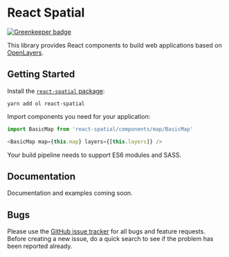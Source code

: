 # React Spatial

[![Greenkeeper badge](https://badges.greenkeeper.io/geops/react-spatial.svg)](https://greenkeeper.io/)

This library provides React components to build web applications based on [OpenLayers](https://openlayers.org/).

## Getting Started

Install the [`react-spatial` package](https://www.npmjs.com/package/react-spatial):

```
yarn add ol react-spatial
```

Import components you need for your application:

```js
import BasicMap from 'react-spatial/components/map/BasicMap'

<BasicMap map={this.map} layers={[this.layers]} />
```

Your build pipeline needs to support ES6 modules and SASS.

## Documentation

Documentation and examples coming soon.

## Bugs

Please use the [GitHub issue tracker](https://github.com/geops/react-spatial/issues) for all bugs and feature requests. Before creating a new issue, do a quick search to see if the problem has been reported already.
